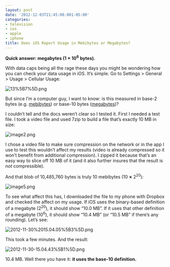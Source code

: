 ```yaml
---
layout: post
date: '2012-12-03T21:45:00.001-05:00'
categories:
- television
- ios
- apple
- iphone
title: Does iOS Report Usage in Mebibytes or Megabytes?
---
```



**Quick answer: megabytes (1 × 10<sup>6</sup> bytes).**

With data caps being all the rage these days you might be wondering how you can check your data usage in iOS. It’s simple. Go to Settings > General > Usage > Cellular Usage:

![13%5B7%5D.png](13%5B7%5D.png)

But since I’m a computer guy, I want to know: is this measured in base-2 bytes (e.g. [mebibytes](http://en.wikipedia.org/wiki/Mebibyte)) or base-10 bytes ([megabytes](http://en.wikipedia.org/wiki/Megabyte))? 

I couldn’t tell and the docs weren’t clear so I tested it. First I needed a test file. I took a video file and used 7zip to build a file that’s exactly 10 MB in size:

![image2.png](image2.png)

I chose a video file to make sure compression on the network or in the app I use to test this wouldn’t affect my results (video is already compressed so it won’t benefit from additional compression). I zipped it because that’s an easy way to slice off 10 MB of it (and it also further insures that the result is *not* compressible).

And that blob of 10,485,760 bytes is truly 10 mebibytes (10 **×** 2<sup>20</sup>):

![image5.png](image5.png)

To see what affect this has, I downloaded the file to my phone with Dropbox and checked the affect on my usage. If iOS uses the binary-based definition of a megabyte (2<sup>20</sup>), it should show “10.0 MB”. If it uses that other definition of a megabyte (10<sup>6</sup>), it should show “10.4 MB” (or “10.5 MB” if there’s any rounding). Let’s see:  

![2012-11-30%2015.04.05%5B3%5D.png](2012-11-30%2015.04.05%5B3%5D.png)

This took a few minutes. And the result:  

![2012-11-30-15.04.43%5B1%5D.png](2012-11-30-15.04.43%5B1%5D.png)        

10.4 MB. Well there you have it: **it uses the base-10 definition.**